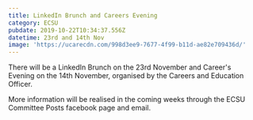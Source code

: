 ```yaml
---
title: LinkedIn Brunch and Careers Evening
category: ECSU
pubdate: 2019-10-22T10:34:37.556Z
datetime: 23rd and 14th Nov
image: 'https://ucarecdn.com/998d3ee9-7677-4f99-b11d-ae82e709436d/'
---
```

There will be a LinkedIn Brunch on the 23rd November and Career's Evening on the 14th November, organised by the Careers and Education Officer.

More information will be realised in the coming weeks through the ECSU Committee Posts facebook page and email.
